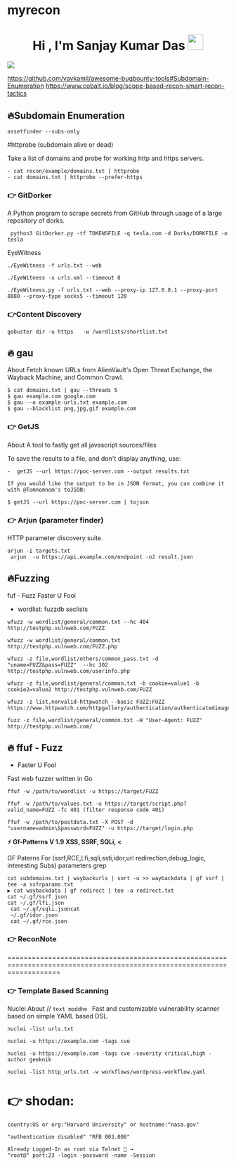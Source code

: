 # myrecon



<h1 align="center">Hi , I'm Sanjay Kumar Das <img src="https://media.giphy.com/media/hvRJCLFzcasrR4ia7z/giphy.gif" width="35"></h1>
<p align="center">

<a href="https://github.com/DenverCoder1/readme-typing-svg"><img src="https://readme-typing-svg.herokuapp.com?lines=Cyber+Security+Student;Ethical+Hacker;Defcon+2021+Finalist;DS%20|%20Algorithms%20|%20OOP%20;Specialist%20on%20Codeforces;Division%202%20on%20Codechef%20(3%20Stars);6%20Kyu%20on%20Atcoder;Always%20learning%20new%20things&center=true&width=600&height=70"></a>
</p>


https://github.com/vavkamil/awesome-bugbounty-tools#Subdomain-Enumeration
https://www.cobalt.io/blog/scope-based-recon-smart-recon-tactics


## 🔥Subdomain Enumeration

```assetfinder --subs-only  ```

#httprobe (subdomain alive or dead)
 
Take a list of domains and probe for working http and https servers.
```
- cat recon/example/domains.txt | httprobe
- cat domains.txt | httprobe --prefer-https
```
### 👉 GitDorker

A Python program to scrape secrets from GitHub through usage of a large repository of dorks.
 
```
 python3 GitDorker.py -tf TOKENSFILE -q tesla.com -d Dorks/DORKFILE -o tesla
```
EyeWitness
 
```
./EyeWitness -f urls.txt --web
```
```
./EyeWitness -x urls.xml --timeout 8 
```
```
./EyeWitness.py -f urls.txt --web --proxy-ip 127.0.0.1 --proxy-port 8080 --proxy-type socks5 --timeout 120
```
### 👉Content Discovery 

```
gobuster dir -u https   -w /wordlists/shortlist.txt
```
## 🔥 gau
About
Fetch known URLs from AlienVault's Open Threat Exchange, the Wayback Machine, and Common Crawl.

 ```printf example.com | gau
$ cat domains.txt | gau --threads 5
$ gau example.com google.com
$ gau --o example-urls.txt example.com
$ gau --blacklist png,jpg,gif example.com
```
### 👉 GetJS

About
A tool to fastly get all javascript sources/files

To save the results to a file, and don't display anything, use:
```
-  getJS --url https://poc-server.com --output results.txt

If you would like the output to be in JSON format, you can combine it with @Tomnomnom's toJSON:

$ getJS --url https://poc-server.com | tojson
 ```

### 👉 Arjun (parameter finder)
HTTP parameter discovery suite.
```
arjun -i targets.txt
 arjun  -u https://api.example.com/endpoint -oJ result.json
```
## 🔥Fuzzing

fuf - Fuzz Faster U Fool
- wordlist:
fuzzdb
seclists
```
wfuzz -w wordlist/general/common.txt --hc 404 http://testphp.vulnweb.com/FUZZ

wfuzz -w wordlist/general/common.txt http://testphp.vulnweb.com/FUZZ.php

wfuzz -z file,wordlist/others/common_pass.txt -d "uname=FUZZ&pass=FUZZ"  --hc 302 http://testphp.vulnweb.com/userinfo.php

wfuzz -z file,wordlist/general/common.txt -b cookie=value1 -b cookie2=value2 http://testphp.vulnweb.com/FUZZ

wfuzz -z list,nonvalid-httpwatch --basic FUZZ:FUZZ https://www.httpwatch.com/httpgallery/authentication/authenticatedimage/default.aspx
 
fuzz -z file,wordlist/general/common.txt -H "User-Agent: FUZZ" http://testphp.vulnweb.com/
```
## 🔥 ffuf - Fuzz
 - Faster U Fool
 
Fast web fuzzer written in Go
```
ffuf -w /path/to/wordlist -u https://target/FUZZ

ffuf -w /path/to/values.txt -u https://target/script.php?valid_name=FUZZ -fc 401 (filter response code 401)
 
ffuf -w /path/to/postdata.txt -X POST -d "username=admin\&password=FUZZ" -u https://target/login.php
```
<summary><b>⚡ Gf-Patterns V 1.9  XSS, SSRF, SQLi,  <</b></summary>


GF Paterns For (ssrf,RCE,Lfi,sqli,ssti,idor,url redirection,debug_logic, interesting Subs) parameters grep
 
 ```
 cat subdomains.txt | waybackurls | sort -u >> waybackdata | gf ssrf | tee -a ssfrparams.txt
▶ cat waybackdata | gf redirect | tee -a redirect.txt
 cat ~/.gf/ssrf.json
 cat ~/.gf/lfi.json
  cat ~/.gf/sqli.jsoncat 
  ~/.gf/idor.json 
  cat ~/.gf/rce.json
  ```
  
 ### 👉 ReconNote
  
  
=========================================================================================================================

### 👉 Template Based Scanning

Nuclei 
About // ``` text moddhe  ```
Fast and customizable vulnerability scanner based on simple YAML based DSL.
``` 
nuclei -list urls.txt

nuclei -u https://example.com -tags cve

nuclei -u https://example.com -tags cve -severity critical,high -author geeknik

nuclei -list http_urls.txt -w workflows/wordpress-workflow.yaml
```

# 👉 shodan:
```
country:US or org:"Harvard University" or hostname:"nasa.gov" 

"authentication disabled" "RFB 003.008"

Already Logged-In as root via Telnet 🔎 →
"root@" port:23 -login -password -name -Session
```
